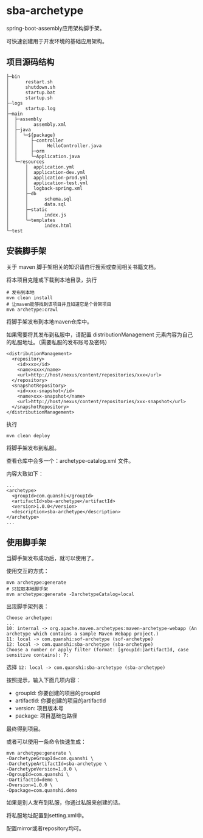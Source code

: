 # sba-archetype

spring-boot-assembly应用架构脚手架。

可快速创建用于开发环境的基础应用架构。

## 项目源码结构

```text
├─bin
│      restart.sh
│      shutdown.sh
│      startup.bat
│      startup.sh
├─logs
│      startup.log
├─main
│  ├─assembly
│  │      assembly.xml
│  ├─java
│  │  └─${package}
│  │     ├─controller
│  │     │     HelloController.java
│  │     ├─orm
│  │     └─Application.java
│  └─resources
│      │  application.yml
│      │  application-dev.yml
│      │  application-prod.yml
│      │  application-test.yml
│      │  logback-spring.xml
│      ├─db
│      │      schema.sql
│      │      data.sql
│      ├─static
│      │      index.js
│      └─templates
│             index.html
└─test
```

## 安装脚手架

关于 maven 脚手架相关的知识请自行搜索或查阅相关书籍文档。

将本项目克隆或下载到本地目录，执行

```
# 发布到本地
mvn clean install
# 让maven能够找到该项目并且知道它是个骨架项目
mvn archetype:crawl
```

将脚手架发布到本地maven仓库中。

如果需要将其发布到私服中，请配置 distributionManagement 元素内容为自己的私服地址。（需要私服的发布账号及密码）

```text
<distributionManagement>
  <repository>
    <id>xxx</id>
    <name>xxx</name>
    <url>http://host/nexus/content/repositories/xxx</url>
  </repository>
  <snapshotRepository>
    <id>xxx-snapshot</id>
    <name>xxx-snapshot</name>
    <url>http://host/nexus/content/repositories/xxx-snapshot</url>
  </snapshotRepository>
</distributionManagement>
```

执行

```
mvn clean deploy
```

将脚手架发布到私服。

查看仓库中会多一个：archetype-catalog.xml 文件。

内容大致如下：

```
...
<archetype>
  <groupId>com.quanshi</groupId>
  <artifactId>sba-archetype</artifactId>
  <version>1.0.0</version>
  <description>sba-archetype</description>
</archetype>
...
```

## 使用脚手架

当脚手架发布成功后，就可以使用了。

使用交互的方式：

```
mvn archetype:generate
# 只拉取本地脚手架
mvn archetype:generate -DarchetypeCatalog=local
```

出现脚手架列表：

```
Choose archetype:
...
10: internal -> org.apache.maven.archetypes:maven-archetype-webapp (An archetype which contains a sample Maven Webapp project.)
11: local -> com.quanshi:sof-archetype (sof-archetype)
12: local -> com.quanshi:sba-archetype (sba-archetype)
Choose a number or apply filter (format: [groupId:]artifactId, case sensitive contains): 7: 
```

选择 `12: local -> com.quanshi:sba-archetype (sba-archetype)`

按照提示，输入下面几项内容：

- groupId: 你要创建的项目的groupId
- artifactId: 你要创建的项目的artifactId
- version: 项目版本号
- package: 项目基础包路径


最终得到项目。

或者可以使用一条命令快速生成：

```
mvn archetype:generate \
-DarchetypeGroupId=com.quanshi \
-DarchetypeArtifactId=sba-archetype \
-DarchetypeVersion=1.0.0 \
-DgroupId=com.quanshi \
-DartifactId=demo \
-Dversion=1.0.0 \
-Dpackage=com.quanshi.demo
```

如果是别人发布到私服，你通过私服来创建的话。

将私服地址配置到setting.xml中。

配置mirror或者repository均可。
